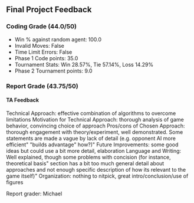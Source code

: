 ## Final Project Feedback 

### Coding Grade (44.0/50) 

 - Win % against random agent: 100.0 
 - Invalid Moves: False
 - Time Limit Errors: False
 - Phase 1 Code points: 35.0
 - Tournament Stats: Win 28.57%, Tie 57.14%, Loss 14.29%
 - Phase 2 Tournament points: 9.0

### Report Grade (43.75/50) 

#### TA Feedback 

Technical Approach: effective combination of algorithms to overcome limitations
Motivation for Technical Approach: thorough analysis of game behavior, convincing choice of approach
Pros/cons of Chosen Approach: thorough engagement with theory/experiment, well demonstrated. Some statements are made a vague by lack of detail (e.g. opponent AI more efficient" "builds advantage" how?)"
Future Improvements: some good ideas but could use a bit more detail, elaboration
Language and Writing: Well explained, though some problems with concision (for instance, theoretical basis" section has a bit too much general detail about approaches and not enough specific description of how its relevant to the game itself)"
Organization: nothing to nitpick, great intro/conclusion/use of figures

Report grader: Michael


